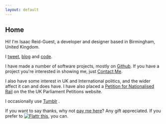 ```yaml
---
layout: default
---
```


## Home

Hi! I'm <span class="non-mobile-hide mobile-display-inline">Isaac Reid-Guest, </span>a developer and designer based in Birmingham, United Kingdom.

I <a href="http://twitter.com/{{site.twitter_username}}">tweet</a>, <a href="/blog/">blog</a> and <a href="http://github.com/isaacrg">code</a>.

I have made a number of software projects, mostly on <a href="https://github.com/isaacrg?tab=repositories">Github</a>. If you have a project you're interested in showing me, just <a href="/contact">Contact Me</a>.

I also have some interest in UK and International politics, and the wider affect it can and does have. I have also placed a  <a href="http://j.mp/nationalised-rail">Petition for Nationalised Rail</a> on the the UK Parliament Petitions website.

I occasionally use [Tumblr](http://tumblr.ir-g.uk) .

If you want to say thanks, why not [pay me here](https://paypal.me/irg)? Any gift appreciated.
If you prefer to <a href="https://flattr.com/submit/auto?user_id=isaacrg&url=http%3A%2F%2Fir-g.uk" target="_blank"><img src="//button.flattr.com/flattr-badge-large.png" alt="Flattr this" title="Flattr this" border="0"></a>, you can.
